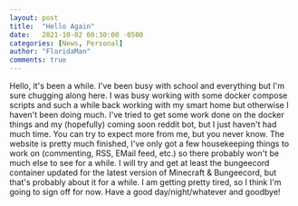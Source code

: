 ```yaml
---
layout: post
title:  "Hello Again"
date:   2021-10-02 00:30:00 -0500
categories: [News, Personal]
author: "FloridaMan"
comments: true
---
```


Hello, it's been a while. I've been busy with school and everything but I'm sure chugging along here. I was busy working with some docker compose scripts and such a while back working with my smart home but otherwise I haven't been doing much. I've tried to get some work done on the docker things and my (hopefully) coming soon reddit bot, but I just haven't had much time. You can try to expect more from me, but you never know. The website is pretty much finished, I've only got a few housekeeping things to work on (commenting, RSS, EMail feed, etc.) so there probably won't be much else to see for a while. I will try and get at least the bungeecord container updated for the latest version of Minecraft & Bungeecord, but that's probably about it for a while. I am getting pretty tired, so I think I'm going to sign off for now. Have a good day/night/whatever and goodbye!